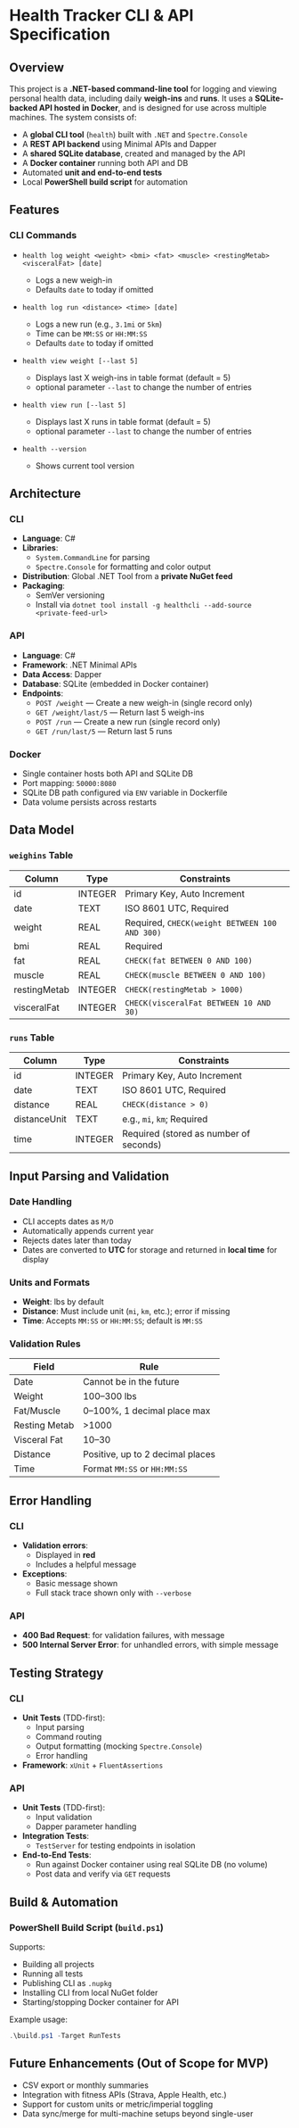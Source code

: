 # Health Tracker CLI & API Specification

## Overview

This project is a **.NET-based command-line tool** for logging and viewing personal health data, including daily **weigh-ins** and **runs**. It uses a **SQLite-backed API hosted in Docker**, and is designed for use across multiple machines. The system consists of:

- A **global CLI tool** (`health`) built with `.NET` and `Spectre.Console`
- A **REST API backend** using Minimal APIs and Dapper
- A **shared SQLite database**, created and managed by the API
- A **Docker container** running both API and DB
- Automated **unit and end-to-end tests**
- Local **PowerShell build script** for automation

## Features

### CLI Commands

- `health log weight <weight> <bmi> <fat> <muscle> <restingMetab> <visceralFat> [date]`

  - Logs a new weigh-in
  - Defaults `date` to today if omitted

- `health log run <distance> <time> [date]`

  - Logs a new run (e.g., `3.1mi` or `5km`)
  - Time can be `MM:SS` or `HH:MM:SS`
  - Defaults `date` to today if omitted

- `health view weight [--last 5]`

  - Displays last X weigh-ins in table format (default = 5)
  - optional parameter `--last` to change the number of entries

- `health view run [--last 5]`

  - Displays last X runs in table format (default = 5)
  - optional parameter `--last` to change the number of entries

- `health --version`
  - Shows current tool version

## Architecture

### CLI

- **Language**: C#
- **Libraries**:
  - `System.CommandLine` for parsing
  - `Spectre.Console` for formatting and color output
- **Distribution**: Global .NET Tool from a **private NuGet feed**
- **Packaging**:
  - SemVer versioning
  - Install via `dotnet tool install -g healthcli --add-source <private-feed-url>`

### API

- **Language**: C#
- **Framework**: .NET Minimal APIs
- **Data Access**: Dapper
- **Database**: SQLite (embedded in Docker container)
- **Endpoints**:
  - `POST /weight` — Create a new weigh-in (single record only)
  - `GET /weight/last/5` — Return last 5 weigh-ins
  - `POST /run` — Create a new run (single record only)
  - `GET /run/last/5` — Return last 5 runs

### Docker

- Single container hosts both API and SQLite DB
- Port mapping: `50000:8080`
- SQLite DB path configured via `ENV` variable in Dockerfile
- Data volume persists across restarts

## Data Model

### `weighins` Table

| Column       | Type    | Constraints                                   |
| ------------ | ------- | --------------------------------------------- |
| id           | INTEGER | Primary Key, Auto Increment                   |
| date         | TEXT    | ISO 8601 UTC, Required                        |
| weight       | REAL    | Required, `CHECK(weight BETWEEN 100 AND 300)` |
| bmi          | REAL    | Required                                      |
| fat          | REAL    | `CHECK(fat BETWEEN 0 AND 100)`                |
| muscle       | REAL    | `CHECK(muscle BETWEEN 0 AND 100)`             |
| restingMetab | INTEGER | `CHECK(restingMetab > 1000)`                  |
| visceralFat  | INTEGER | `CHECK(visceralFat BETWEEN 10 AND 30)`        |

### `runs` Table

| Column       | Type    | Constraints                            |
| ------------ | ------- | -------------------------------------- |
| id           | INTEGER | Primary Key, Auto Increment            |
| date         | TEXT    | ISO 8601 UTC, Required                 |
| distance     | REAL    | `CHECK(distance > 0)`                  |
| distanceUnit | TEXT    | e.g., `mi`, `km`; Required             |
| time         | INTEGER | Required (stored as number of seconds) |

## Input Parsing and Validation

### Date Handling

- CLI accepts dates as `M/D`
- Automatically appends current year
- Rejects dates later than today
- Dates are converted to **UTC** for storage and returned in **local time** for display

### Units and Formats

- **Weight**: lbs by default
- **Distance**: Must include unit (`mi`, `km`, etc.); error if missing
- **Time**: Accepts `MM:SS` or `HH:MM:SS`; default is `MM:SS`

### Validation Rules

| Field         | Rule                             |
| ------------- | -------------------------------- |
| Date          | Cannot be in the future          |
| Weight        | 100–300 lbs                      |
| Fat/Muscle    | 0–100%, 1 decimal place max      |
| Resting Metab | >1000                            |
| Visceral Fat  | 10–30                            |
| Distance      | Positive, up to 2 decimal places |
| Time          | Format `MM:SS` or `HH:MM:SS`     |

## Error Handling

### CLI

- **Validation errors**:
  - Displayed in **red**
  - Includes a helpful message
- **Exceptions**:
  - Basic message shown
  - Full stack trace shown only with `--verbose`

### API

- **400 Bad Request**: for validation failures, with message
- **500 Internal Server Error**: for unhandled errors, with simple message

## Testing Strategy

### CLI

- **Unit Tests** (TDD-first):
  - Input parsing
  - Command routing
  - Output formatting (mocking `Spectre.Console`)
  - Error handling
- **Framework**: `xUnit` + `FluentAssertions`

### API

- **Unit Tests** (TDD-first):
  - Input validation
  - Dapper parameter handling
- **Integration Tests**:
  - `TestServer` for testing endpoints in isolation
- **End-to-End Tests**:
  - Run against Docker container using real SQLite DB (no volume)
  - Post data and verify via `GET` requests

## Build & Automation

### PowerShell Build Script (`build.ps1`)

Supports:

- Building all projects
- Running all tests
- Publishing CLI as `.nupkg`
- Installing CLI from local NuGet folder
- Starting/stopping Docker container for API

Example usage:

```powershell
.\build.ps1 -Target RunTests
```

## Future Enhancements (Out of Scope for MVP)

- CSV export or monthly summaries
- Integration with fitness APIs (Strava, Apple Health, etc.)
- Support for custom units or metric/imperial toggling
- Data sync/merge for multi-machine setups beyond single-user
